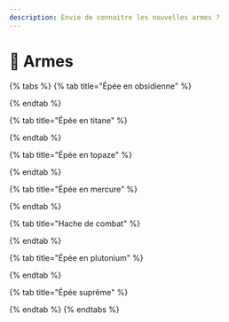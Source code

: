 ```yaml
---
description: Envie de connaitre les nouvelles armes ?
---
```


# 🔪 Armes

{% tabs %}
{% tab title="Épée en obsidienne" %}

{% endtab %}

{% tab title="Épée en titane" %}

{% endtab %}

{% tab title="Épée en topaze" %}

{% endtab %}

{% tab title="Épée en mercure" %}

{% endtab %}

{% tab title="Hache de combat" %}

{% endtab %}

{% tab title="Épée en plutonium" %}

{% endtab %}

{% tab title="Épée suprême" %}

{% endtab %}
{% endtabs %}
